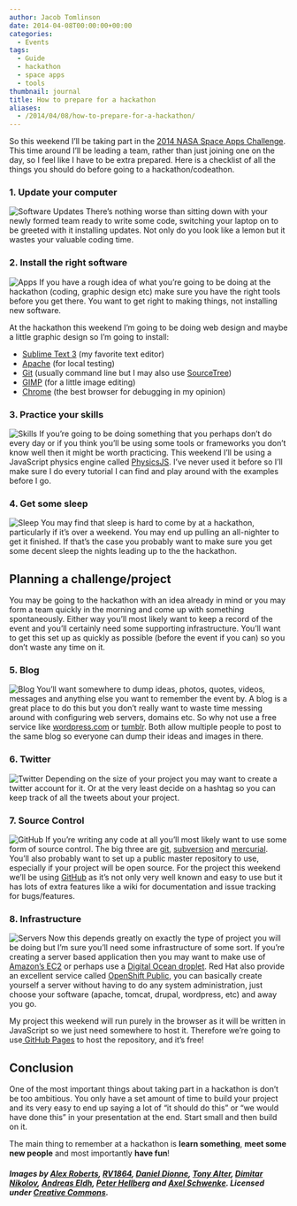 ```yaml
---
author: Jacob Tomlinson
date: 2014-04-08T00:00:00+00:00
categories:
  - Events
tags:
  - Guide
  - hackathon
  - space apps
  - tools
thumbnail: journal
title: How to prepare for a hackathon
aliases:
  - /2014/04/08/how-to-prepare-for-a-hackathon/
---
```


So this weekend I&#8217;ll be taking part in the [2014 NASA Space Apps Challenge][1]. This time around I&#8217;ll be leading a team, rather than just joining one on the day, so I feel like I have to be extra prepared. Here is a checklist of all the things you should do before going to a hackathon/codeathon.

### 1. Update your computer

![Software Updates](https://i.imgur.com/acQstYq.png)
There&#8217;s nothing worse than sitting down with your newly formed team ready to write some code, switching your laptop on to be greeted with it installing updates. Not only do you look like a lemon but it wastes your valuable coding time.


### 2. Install the right software

![Apps](https://i.imgur.com/EGVIZSP.png)
If you have a rough idea of what you&#8217;re going to be doing at the hackathon (coding, graphic design etc) make sure you have the right tools before you get there. You want to get right to making things, not installing new software.

At the hackathon this weekend I&#8217;m going to be doing web design and maybe a little graphic design so I&#8217;m going to install:

*   <a title="Sublime Test 3" href="http://www.sublimetext.com/3" target="_blank">Sublime Text 3</a> (my favorite text editor)
*   <a title="Apache" href="http://www.apache.org/" target="_blank">Apache</a> (for local testing)
*   <a title="Git" href="http://git-scm.com/" target="_blank">Git</a> (usually command line but I may also use <a title="SourceTree" href="http://www.sourcetreeapp.com/" target="_blank">SourceTree</a>)
*   <a title="GNU Image Manipulation Program [GIMP]" href="http://www.gimp.org/" target="_blank">GIMP</a> (for a little image editing)
*   <a title="Google Chrome" href="http://www.google.com/chrome/" target="_blank">Chrome</a> (the best browser for debugging in my opinion)


### 3. Practice your skills

![Skills](https://i.imgur.com/X2GXo4S.png)
If you&#8217;re going to be doing something that you perhaps don&#8217;t do every day or if you think you&#8217;ll be using some tools or frameworks you don&#8217;t know well then it might be worth practicing. This weekend I&#8217;ll be using a JavaScript physics engine called <a title="PhysicsJS" href="http://wellcaffeinated.net/PhysicsJS/" target="_blank">PhysicsJS</a>. I&#8217;ve never used it before so I&#8217;ll make sure I do every tutorial I can find and play around with the examples before I go.


### 4. Get some sleep

![Sleep](https://i.imgur.com/PHGH0xj.png)
You may find that sleep is hard to come by at a hackathon, particularly if it&#8217;s over a weekend. You may end up pulling an all-nighter to get it finished. If that&#8217;s the case you probably want to make sure you get some decent sleep the nights leading up to the the hackathon.


## **Planning a challenge/project**

You may be going to the hackathon with an idea already in mind or you may form a team quickly in the morning and come up with something spontaneously. Either way you&#8217;ll most likely want to keep a record of the event and you&#8217;ll certainly need some supporting infrastructure. You&#8217;ll want to get this set up as quickly as possible (before the event if you can) so you don&#8217;t waste any time on it.

### 5. Blog

![Blog](https://i.imgur.com/1kUC2OB.png)
You&#8217;ll want somewhere to dump ideas, photos, quotes, videos, messages and anything else you want to remember the event by. A blog is a great place to do this but you don&#8217;t really want to waste time messing around with configuring web servers, domains etc. So why not use a free service like [wordpress.com][9] or <a title="Tumblr" href="http://www.tumblr.com" target="_blank">tumblr</a>. Both allow multiple people to post to the same blog so everyone can dump their ideas and images in there.


### 6. Twitter

![Twitter](https://i.imgur.com/jxKqJyC.png)
Depending on the size of your project you may want to create a twitter account for it. Or at the very least decide on a hashtag so you can keep track of all the tweets about your project.


### 7. Source Control

![GitHub](https://i.imgur.com/WmfRE1A.png)
If you&#8217;re writing any code at all you&#8217;ll most likely want to use some form of source control. The big three are <a title="Git" href="http://git-scm.com/" target="_blank">git</a>, <a title="Subversion" href="http://subversion.apache.org/" target="_blank">subversion</a> and <a title="Mercurial" href="http://mercurial.selenic.com/" target="_blank">mercurial</a>. You&#8217;ll also probably want to set up a public master repository to use, especially if your project will be open source. For the project this weekend we&#8217;ll be using <a title="GitHub" href="https://github.com/" target="_blank">GitHub</a> as it&#8217;s not only very well known and easy to use but it has lots of extra features like a wiki for documentation and issue tracking for bugs/features.


### 8. Infrastructure

![Servers](https://i.imgur.com/n1OGTXa.png)
Now this depends greatly on exactly the type of project you will be doing but I&#8217;m sure you&#8217;ll need some infrastructure of some sort. If you&#8217;re creating a server based application then you may want to make use of <a title="Amazon EC2" href="https://aws.amazon.com/ec2/" target="_blank">Amazon&#8217;s EC2</a> or perhaps use a <a title="Digital Ocean" href="https://www.digitalocean.com/" target="_blank">Digital Ocean droplet</a>. Red Hat also provide an excellent service called <a title="OpenShift" href="https://www.openshift.com/" target="_blank">OpenShift Public</a>, you can basically create yourself a server without having to do any system administration, just choose your software (apache, tomcat, drupal, wordpress, etc) and away you go.

My project this weekend will run purely in the browser as it will be written in JavaScript so we just need somewhere to host it. Therefore we&#8217;re going to use<a title="GitHub Pages" href="https://pages.github.com/" target="_blank"> GitHub Pages</a> to host the repository, and it&#8217;s free!


## Conclusion

One of the most important things about taking part in a hackathon is don&#8217;t be too ambitious. You only have a set amount of time to build your project and its very easy to end up saying a lot of &#8220;it should do this&#8221; or &#8220;we would have done this&#8221; in your presentation at the end. Start small and then build on it.

The main thing to remember at a hackathon is **learn something**, **meet some new people** and most importantly **have fun**!

##### Images by [Alex Roberts][2], [RV1864][4], [Daniel Dionne][5], [Tony Alter][6], [Dimitar Nikolov][8], [Andreas Eldh][10], [Peter Hellberg][11] and [Axel Schwenke][12]. Licensed under [Creative Commons][3].
 [1]: https://2014.spaceappschallenge.org/ "2014 NASA Space Apps Challenge"
 [2]: https://www.flickr.com/photos/bovinity/
 [3]: https://creativecommons.org/licenses/by-sa/2.0/
 [4]: https://www.flickr.com/photos/summer1978/
 [5]: https://www.flickr.com/photos/mrzeon/
 [6]: https://www.flickr.com/photos/78428166@N00/
 [7]: https://creativecommons.org/licenses/by/2.0/
 [8]: https://www.flickr.com/photos/dimnikolov/
 [9]: http://wordpress.com/ "Wordpress"
 [10]: https://www.flickr.com/photos/eldh/
 [11]: https://www.flickr.com/photos/peterhellberg/
 [12]: https://www.flickr.com/photos/schwenke/
